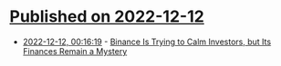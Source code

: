 # [Published on 2022-12-12](index.md)

* [2022-12-12, 00:16:19](https://news.ycombinator.com/item?id=33949162) - [Binance Is Trying to Calm Investors, but Its Finances Remain a Mystery](https://www.wsj.com/articles/binance-is-trying-to-calm-investors-but-its-finances-remain-a-mystery-11670679351)
